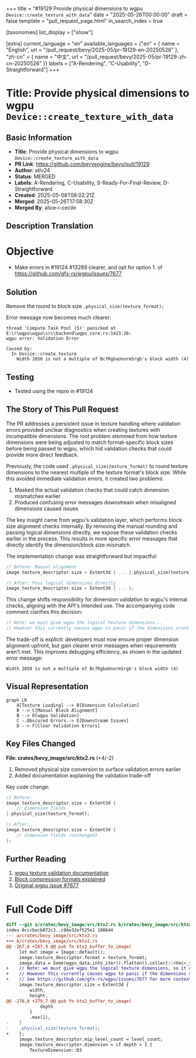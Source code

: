 +++
title = "#19129 Provide physical dimensions to wgpu `Device::create_texture_with_data`"
date = "2025-05-26T00:00:00"
draft = false
template = "pull_request_page.html"
in_search_index = true

[taxonomies]
list_display = ["show"]

[extra]
current_language = "en"
available_languages = {"en" = { name = "English", url = "/pull_request/bevy/2025-05/pr-19129-en-20250526" }, "zh-cn" = { name = "中文", url = "/pull_request/bevy/2025-05/pr-19129-zh-cn-20250526" }}
labels = ["A-Rendering", "C-Usability", "D-Straightforward"]
+++

# Title: Provide physical dimensions to wgpu `Device::create_texture_with_data`

## Basic Information
- **Title**: Provide physical dimensions to wgpu `Device::create_texture_with_data`
- **PR Link**: https://github.com/bevyengine/bevy/pull/19129
- **Author**: atlv24
- **Status**: MERGED
- **Labels**: A-Rendering, C-Usability, S-Ready-For-Final-Review, D-Straightforward
- **Created**: 2025-05-08T08:02:21Z
- **Merged**: 2025-05-26T17:58:30Z
- **Merged By**: alice-i-cecile

## Description Translation
# Objective

- Make errors in #19124 #13289 clearer, and opt for option 1. of https://github.com/gfx-rs/wgpu/issues/7677

## Solution

Remove the round to block size `.physical_size(texture_format);`

Error message now becomes much clearer:
```
thread 'Compute Task Pool (5)' panicked at E:\r\wgpu\wgpu\src\backend\wgpu_core.rs:1423:26:
wgpu error: Validation Error

Caused by:
  In Device::create_texture
    Width 2050 is not a multiple of Bc7RgbaUnormSrgb's block width (4)
```

## Testing

- Tested using the repro in #19124

## The Story of This Pull Request

The PR addresses a persistent issue in texture handling where validation errors provided unclear diagnostics when creating textures with incompatible dimensions. The root problem stemmed from how texture dimensions were being adjusted to match format-specific block sizes before being passed to wgpu, which hid validation checks that could provide more direct feedback.

Previously, the code used `.physical_size(texture_format)` to round texture dimensions to the nearest multiple of the texture format's block size. While this avoided immediate validation errors, it created two problems:
1. Masked the actual validation checks that could catch dimension mismatches earlier
2. Produced confusing error messages downstream when misaligned dimensions caused issues

The key insight came from wgpu's validation layer, which performs block size alignment checks internally. By removing the manual rounding and passing logical dimensions directly, we expose these validation checks earlier in the process. This results in more specific error messages that directly identify the dimension/block size mismatch.

The implementation change was straightforward but impactful:
```rust
// Before: Manual alignment
image.texture_descriptor.size = Extent3d { ... }.physical_size(texture_format);

// After: Pass logical dimensions directly
image.texture_descriptor.size = Extent3d { ... };
```
This change shifts responsibility for dimension validation to wgpu's internal checks, aligning with the API's intended use. The accompanying code comment clarifies this decision:
```rust
// Note: we must give wgpu the logical texture dimensions...
// However this currently causes wgpu to panic if the dimensions arent a multiple of blocksize
```

The trade-off is explicit: developers must now ensure proper dimension alignment upfront, but gain clearer error messages when requirements aren't met. This improves debugging efficiency, as shown in the updated error message:
```
Width 2050 is not a multiple of Bc7RgbaUnormSrgb's block width (4)
```

## Visual Representation

```mermaid
graph LR
    A[Texture Loading] --> B[Dimension Calculation]
    B --> C[Manual Block Alignment]
    B --> D[wgpu Validation]
    C -.Obscured Errors.-> E[Downstream Issues]
    D --> F[Clear Validation Errors]
```

## Key Files Changed

**File: crates/bevy_image/src/ktx2.rs** (+4/-2)
1. Removed physical size conversion to surface validation errors earlier
2. Added documentation explaining the validation trade-off

Key code change:
```rust
// Before:
image.texture_descriptor.size = Extent3d {
    // dimension fields
}.physical_size(texture_format);

// After:
image.texture_descriptor.size = Extent3d {
    // dimension fields (unchanged)
};
```

## Further Reading
1. [wgpu texture validation documentation](https://docs.rs/wgpu/latest/wgpu/struct.TextureDescriptor.html)
2. [Block compression formats explained](https://github.com/gfx-rs/wgpu/wiki/Texture-Block-Sizes)
3. [Original wgpu issue #7677](https://github.com/gfx-rs/wgpu/issues/7677)

# Full Code Diff
```diff
diff --git a/crates/bevy_image/src/ktx2.rs b/crates/bevy_image/src/ktx2.rs
index 0cccbacb072c3..c86e32ef525e1 100644
--- a/crates/bevy_image/src/ktx2.rs
+++ b/crates/bevy_image/src/ktx2.rs
@@ -267,6 +267,9 @@ pub fn ktx2_buffer_to_image(
     let mut image = Image::default();
     image.texture_descriptor.format = texture_format;
     image.data = Some(wgpu_data.into_iter().flatten().collect::<Vec<_>>());
+    // Note: we must give wgpu the logical texture dimensions, so it can correctly compute mip sizes.
+    // However this currently causes wgpu to panic if the dimensions arent a multiple of blocksize.
+    // See https://github.com/gfx-rs/wgpu/issues/7677 for more context.
     image.texture_descriptor.size = Extent3d {
         width,
         height,
@@ -276,8 +279,7 @@ pub fn ktx2_buffer_to_image(
             depth
         }
         .max(1),
-    }
-    .physical_size(texture_format);
+    };
     image.texture_descriptor.mip_level_count = level_count;
     image.texture_descriptor.dimension = if depth > 1 {
         TextureDimension::D3
```